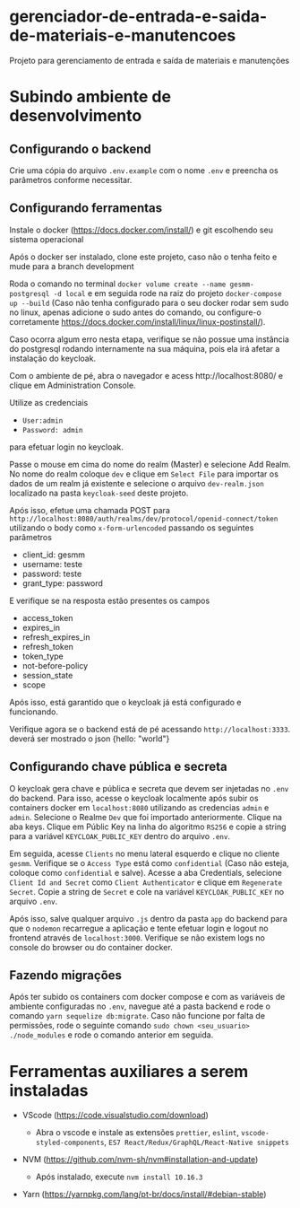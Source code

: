 # gerenciador-de-entrada-e-saida-de-materiais-e-manutencoes

Projeto para gerenciamento de entrada e saída de materiais e manutenções

# Subindo ambiente de desenvolvimento

## Configurando o backend

Crie uma cópia do arquivo `.env.example` com o nome `.env` e preencha os parâmetros conforme necessitar.

## Configurando ferramentas

Instale o docker (https://docs.docker.com/install/) e git escolhendo seu sistema operacional

Após o docker ser instalado, clone este projeto, caso não o tenha feito e mude para a branch development

Roda o comando no terminal `docker volume create --name gesmm-postgresql -d local` e em seguida rode na raiz do projeto `docker-compose up --build` (Caso não tenha configurado para o seu docker rodar sem sudo no linux, apenas adicione o sudo antes do comando, ou configure-o corretamente https://docs.docker.com/install/linux/linux-postinstall/).

Caso ocorra algum erro nesta etapa, verifique se não possue uma instância do postgresql rodando internamente na sua máquina, pois ela irá afetar a instalação do keycloak.

Com o ambiente de pé, abra o navegador e acess http://localhost:8080/ e clique em Administration Console.

Utilize as credenciais

- `User:admin`
- `Password: admin`

para efetuar login no keycloak.

Passe o mouse em cima do nome do realm (Master) e selecione Add Realm. No nome do realm coloque `dev` e clique em `Select File` para importar os dados de um realm já existente e selecione o arquivo `dev-realm.json` localizado na pasta `keycloak-seed` deste projeto.

Após isso, efetue uma chamada POST para `http://localhost:8080/auth/realms/dev/protocol/openid-connect/token` utilizando o body como `x-form-urlencoded` passando os seguintes parâmetros

- client_id: gesmm
- username: teste
- password: teste
- grant_type: password

E verifique se na resposta estão presentes os campos

- access_token
- expires_in
- refresh_expires_in
- refresh_token
- token_type
- not-before-policy
- session_state
- scope

Após isso, está garantido que o keycloak já está configurado e funcionando.

Verifique agora se o backend está de pé acessando `http://localhost:3333`. deverá ser mostrado o json {hello: "world"}

## Configurando chave pública e secreta

O keycloak gera chave e pública e secreta que devem ser injetadas no `.env` do backend. Para isso, acesse o keycloak localmente após subir os containers docker em `localhost:8080` utilizando as credencias `admin` e `admin`. Selecione o Realme `Dev` que foi importado anteriormente. Clique na aba keys. Clique em Públic Key na linha do algoritmo `RS256` e copie a string para a variável `KEYCLOAK_PUBLIC_KEY` dentro do arquivo `.env`.

Em seguida, acesse `Clients` no menu lateral esquerdo e clique no cliente `gesmm`. Verifique se o `Access Type` está como `confidential` (Caso não esteja, coloque como `confidential` e salve). Acesse a aba Credentials, selecione `Client Id and Secret` como `Client Authenticator` e clique em `Regenerate Secret`. Copie a string de `Secret` e cole na variável `KEYCLOAK_PUBLIC_KEY` no arquivo `.env`.

Após isso, salve qualquer arquivo `.js` dentro da pasta `app` do backend para que o `nodemon` recarregue a aplicação e tente efetuar login e logout no frontend através de `localhost:3000`. Verifique se não existem logs no console do browser ou do container docker.

## Fazendo migrações

Após ter subido os containers com docker compose e com as variáveis de ambiente configuradas no `.env`, navegue até a pasta backend e rode o comando `yarn sequelize db:migrate`. Caso não funcione por falta de permissões, rode o seguinte comando `sudo chown <seu_usuario> ./node_modules` e rode o comando anterior em seguida.

# Ferramentas auxiliares a serem instaladas

- VScode (https://code.visualstudio.com/download)

  - Abra o vscode e instale as extensões `prettier`, `eslint`, `vscode-styled-components`, `ES7 React/Redux/GraphQL/React-Native snippets`

- NVM (https://github.com/nvm-sh/nvm#installation-and-update)

  - Após instalado, execute `nvm install 10.16.3`

- Yarn (https://yarnpkg.com/lang/pt-br/docs/install/#debian-stable)
